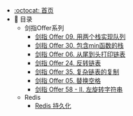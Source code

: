 - [:octocat: 首页](/README)
- :memo: 目录
   - 剑指Offer系列
       - [剑指 Offer 09. 用两个栈实现队列](/md/剑指Offer/剑指Offer09用两个栈实现队列.md)
       - [剑指 Offer 30. 包含min函数的栈](/md/剑指Offer/剑指Offer30包含min函数的栈.md)
       - [剑指 Offer 06. 从尾到头打印链表](/md/剑指Offer/剑指Offer06从尾到头打印链表.md)
       - [剑指 Offer 24. 反转链表](/md/剑指Offer/剑指Offer24反转链表.md)
       - [剑指 Offer 35. 复杂链表的复制](/md/剑指Offer/剑指Offer35复杂链表的复制.md)
       - [剑指 Offer 05. 替换空格](/md/剑指Offer/剑指Offer05替换空格.md)
       - [剑指 Offer 58 - II. 左旋转字符串](/md/剑指Offer/剑指Offer58II左旋转字符串.md)
   - Redis 
       - [Redis 持久化](/md/Redis/持久化.md)
